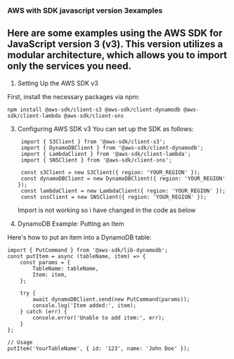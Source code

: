 ### AWS with SDK javascript version 3examples
## Here are some examples using the AWS SDK for JavaScript version 3 (v3). This version utilizes a modular architecture, which allows you to import only the services you need.

1. Setting Up the AWS SDK v3

First, install the necessary packages via npm:

    npm install @aws-sdk/client-s3 @aws-sdk/client-dynamodb @aws-sdk/client-lambda @aws-sdk/client-sns

3. Configuring AWS SDK v3
    You can set up the SDK as follows:
   
        import { S3Client } from '@aws-sdk/client-s3';
        import { DynamoDBClient } from '@aws-sdk/client-dynamodb';
        import { LambdaClient } from '@aws-sdk/client-lambda';
        import { SNSClient } from '@aws-sdk/client-sns';
        
        const s3Client = new S3Client({ region: 'YOUR_REGION' });
        const dynamoDBClient = new DynamoDBClient({ region: 'YOUR_REGION' });
        const lambdaClient = new LambdaClient({ region: 'YOUR_REGION' });
        const snsClient = new SNSClient({ region: 'YOUR_REGION' });

   Import is not working so i have changed in the code as below

   
5. DynamoDB Example: Putting an Item

Here's how to put an item into a DynamoDB table: 

    import { PutCommand } from '@aws-sdk/lib-dynamodb';
    const putItem = async (tableName, item) => {
        const params = {
            TableName: tableName,
            Item: item,
        };
    
        try {
            await dynamoDBClient.send(new PutCommand(params));
            console.log('Item added:', item);
        } catch (err) {
            console.error('Unable to add item:', err);
        }
    };
    
    // Usage
    putItem('YourTableName', { id: '123', name: 'John Doe' });
    

